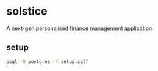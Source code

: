 # solstice
A next-gen personalised finance management application 


## setup
```bash 
psql -U postgres -f setup.sql"
```
